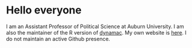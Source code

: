 # Hello everyone

I am an Assistant Professor of Political Science at Auburn University. I am also the maintainer of the R version of <a href = "https://andyphilips.github.io/dynamac/">dynamac</a>. My own website is <a href = "sorenjordan.com">here</a>. I do not maintain an active Github presence.
